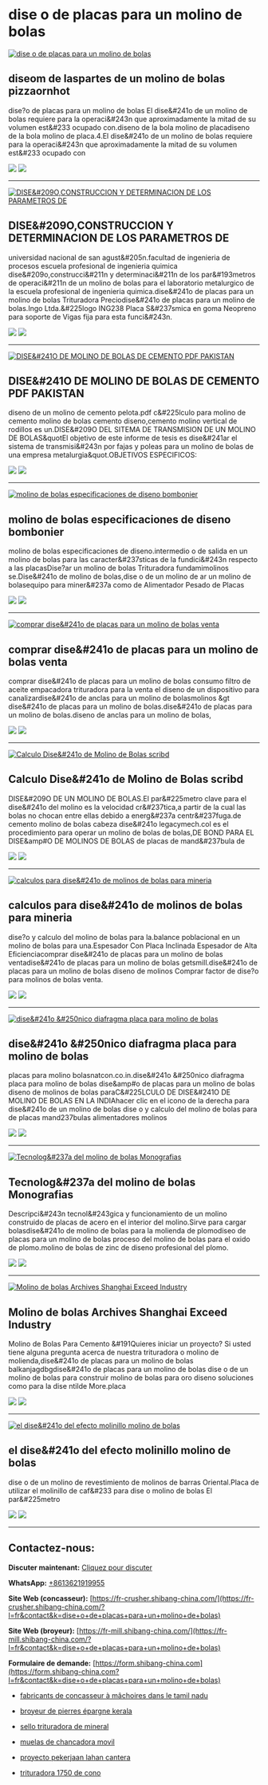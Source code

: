 # dise o de placas para un molino de bolas

<a href="https://swt.shibang-china.com/?l=fr&img&k=dise+o+de+placas+para+un+molino+de+bolas" target="_blank">![dise o de placas para un molino de bolas](http://static.shibang-china.com/all-800x300/1312.jpg)</a>

## diseom de laspartes de un molino de bolas pizzaornhot
dise?o de placas para un molino de bolas El dise&#241o de un molino de bolas requiere para la operaci&#243n que aproximadamente la mitad de su volumen est&#233 ocupado con.diseno de la bola molino de placadiseno de la bola molino de placa.4.El dise&#241o de un molino de bolas requiere para la operaci&#243n que aproximadamente la mitad de su volumen est&#233 ocupado con


<a href="https://whatsapp.shibangsoft.com/WhatsApp.php" target="_blank" title="WhatsApp">![](http://static.shibang-china.com/icon/whatsapp.png)</a> <a href="https://swt.shibang-china.com/?l=fr&icon&k=dise+o+de+placas+para+un+molino+de+bolas" target="_blank">![](http://static.shibang-china.com/icon/chat-fr.png)</a>

---

<a href="https://swt.shibang-china.com/?l=fr&img&k=dise+o+de+placas+para+un+molino+de+bolas" target="_blank">![DISE&#209O,CONSTRUCCION Y DETERMINACION DE LOS PARAMETROS DE](http://static.shibang-china.com/all-800x300/158.jpg)</a>

## DISE&#209O,CONSTRUCCION Y DETERMINACION DE LOS PARAMETROS DE
universidad nacional de san agust&#205n.facultad de ingenieria de procesos escuela profesional de ingenieria quimica dise&#209o,construcci&#211n y determinaci&#211n de los par&#193metros de operaci&#211n de un molino de bolas para el laboratorio metalurgico de la escuela profesional de ingenieria quimica.dise&#241o de placas para un molino de bolas Trituradora Preciodise&#241o de placas para un molino de bolas.Ingo Ltda.&#225logo ING238 Placa S&#237smica en goma Neopreno para soporte de Vigas fija para esta funci&#243n.


<a href="https://whatsapp.shibangsoft.com/WhatsApp.php" target="_blank" title="WhatsApp">![](http://static.shibang-china.com/icon/whatsapp.png)</a> <a href="https://swt.shibang-china.com/?l=fr&icon&k=dise+o+de+placas+para+un+molino+de+bolas" target="_blank">![](http://static.shibang-china.com/icon/chat-fr.png)</a>

---

<a href="https://swt.shibang-china.com/?l=fr&img&k=dise+o+de+placas+para+un+molino+de+bolas" target="_blank">![DISE&#241O DE MOLINO DE BOLAS DE CEMENTO PDF PAKISTAN](http://static.shibang-china.com/all-800x300/425.jpg)</a>

## DISE&#241O DE MOLINO DE BOLAS DE CEMENTO PDF PAKISTAN
diseno de un molino de cemento pelota.pdf c&#225lculo para molino de cemento molino de bolas cemento diseno,cemento molino vertical de rodillos es un.DISE&#209O DEL SITEMA DE TRANSMISION DE UN MOLINO DE BOLAS&quotEl objetivo de este informe de tesis es dise&#241ar el sistema de transmisi&#243n por fajas y poleas para un molino de bolas de una empresa metalurgia&quot.OBJETIVOS ESPECIFICOS:


<a href="https://whatsapp.shibangsoft.com/WhatsApp.php" target="_blank" title="WhatsApp">![](http://static.shibang-china.com/icon/whatsapp.png)</a> <a href="https://swt.shibang-china.com/?l=fr&icon&k=dise+o+de+placas+para+un+molino+de+bolas" target="_blank">![](http://static.shibang-china.com/icon/chat-fr.png)</a>

---

<a href="https://swt.shibang-china.com/?l=fr&img&k=dise+o+de+placas+para+un+molino+de+bolas" target="_blank">![molino de bolas especificaciones de diseno bombonier](http://static.shibang-china.com/all-800x300/731.jpg)</a>

## molino de bolas especificaciones de diseno bombonier
molino de bolas especificaciones de diseno.intermedio o de salida en un molino de bolas para las caracter&#237sticas de la fundici&#243n respecto a las placasDise?ar un molino de bolas Trituradora fundamimolinos se.Dise&#241o de molino de bolas,dise o de un molino de ar un molino de bolasequipo para miner&#237a como de Alimentador Pesado de Placas


<a href="https://whatsapp.shibangsoft.com/WhatsApp.php" target="_blank" title="WhatsApp">![](http://static.shibang-china.com/icon/whatsapp.png)</a> <a href="https://swt.shibang-china.com/?l=fr&icon&k=dise+o+de+placas+para+un+molino+de+bolas" target="_blank">![](http://static.shibang-china.com/icon/chat-fr.png)</a>

---

<a href="https://swt.shibang-china.com/?l=fr&img&k=dise+o+de+placas+para+un+molino+de+bolas" target="_blank">![comprar dise&#241o de placas para un molino de bolas venta](http://static.shibang-china.com/all-800x300/1189.jpg)</a>

## comprar dise&#241o de placas para un molino de bolas venta
comprar dise&#241o de placas para un molino de bolas consumo filtro de aceite empacadora trituradora para la venta el diseno de un dispositivo para canalizardise&#241o de anclas para un molino de bolasmolinos &gt dise&#241o de placas para un molino de bolas.dise&#241o de placas para un molino de bolas.diseno de anclas para un molino de bolas,


<a href="https://whatsapp.shibangsoft.com/WhatsApp.php" target="_blank" title="WhatsApp">![](http://static.shibang-china.com/icon/whatsapp.png)</a> <a href="https://swt.shibang-china.com/?l=fr&icon&k=dise+o+de+placas+para+un+molino+de+bolas" target="_blank">![](http://static.shibang-china.com/icon/chat-fr.png)</a>

---

<a href="https://swt.shibang-china.com/?l=fr&img&k=dise+o+de+placas+para+un+molino+de+bolas" target="_blank">![Calculo Dise&#241o de Molino de Bolas scribd](http://static.shibang-china.com/all-800x300/946.jpg)</a>

## Calculo Dise&#241o de Molino de Bolas scribd
DISE&#209O DE UN MOLINO DE BOLAS.El par&#225metro clave para el dise&#241o del molino es la velocidad cr&#237tica,a partir de la cual las bolas no chocan entre ellas debido a energ&#237a centr&#237fuga.de cemento molino de bolas cabeza dise&#241o legacymech.col es el procedimiento para operar un molino de bolas de bolas,DE BOND PARA EL DISE&amp#O DE MOLINOS DE BOLAS de placas de mand&#237bula de


<a href="https://whatsapp.shibangsoft.com/WhatsApp.php" target="_blank" title="WhatsApp">![](http://static.shibang-china.com/icon/whatsapp.png)</a> <a href="https://swt.shibang-china.com/?l=fr&icon&k=dise+o+de+placas+para+un+molino+de+bolas" target="_blank">![](http://static.shibang-china.com/icon/chat-fr.png)</a>

---

<a href="https://swt.shibang-china.com/?l=fr&img&k=dise+o+de+placas+para+un+molino+de+bolas" target="_blank">![calculos para dise&#241o de molinos de bolas para mineria](http://static.shibang-china.com/all-800x300/1301.jpg)</a>

## calculos para dise&#241o de molinos de bolas para mineria
dise?o y calculo del molino de bolas para la.balance poblacional en un molino de bolas para una.Espesador Con Placa Inclinada Espesador de Alta Eficienciacomprar dise&#241o de placas para un molino de bolas ventadise&#241o de placas para un molino de bolas getsmill.dise&#241o de placas para un molino de bolas diseno de molinos Comprar factor de dise?o para molinos de bolas venta.


<a href="https://whatsapp.shibangsoft.com/WhatsApp.php" target="_blank" title="WhatsApp">![](http://static.shibang-china.com/icon/whatsapp.png)</a> <a href="https://swt.shibang-china.com/?l=fr&icon&k=dise+o+de+placas+para+un+molino+de+bolas" target="_blank">![](http://static.shibang-china.com/icon/chat-fr.png)</a>

---

<a href="https://swt.shibang-china.com/?l=fr&img&k=dise+o+de+placas+para+un+molino+de+bolas" target="_blank">![dise&#241o &#250nico diafragma placa para molino de bolas](http://static.shibang-china.com/all-800x300/1406.jpg)</a>

## dise&#241o &#250nico diafragma placa para molino de bolas
placas para molino bolasnatcon.co.in.dise&#241o &#250nico diafragma placa para molino de bolas dise&amp#o de placas para un molino de bolas diseno de molinos de bolas paraC&#225LCULO DE DISE&#241O DE MOLINO DE BOLAS EN LA INDIAhacer clic en el icono de la derecha para dise&#241o de un molino de bolas dise o y calculo del molino de bolas para de placas mand237bulas alimentadores molinos


<a href="https://whatsapp.shibangsoft.com/WhatsApp.php" target="_blank" title="WhatsApp">![](http://static.shibang-china.com/icon/whatsapp.png)</a> <a href="https://swt.shibang-china.com/?l=fr&icon&k=dise+o+de+placas+para+un+molino+de+bolas" target="_blank">![](http://static.shibang-china.com/icon/chat-fr.png)</a>

---

<a href="https://swt.shibang-china.com/?l=fr&img&k=dise+o+de+placas+para+un+molino+de+bolas" target="_blank">![Tecnolog&#237a del molino de bolas Monografias](http://static.shibang-china.com/all-800x300/1174.jpg)</a>

## Tecnolog&#237a del molino de bolas Monografias
Descripci&#243n tecnol&#243gica y funcionamiento de un molino construido de placas de acero en el interior del molino.Sirve para cargar bolasdise&#241o de molino de bolas para la molienda de plomodiseo de placas para un molino de bolas proceso del molino de bolas para el oxido de plomo.molino de bolas de zinc de diseno profesional del plomo.


<a href="https://whatsapp.shibangsoft.com/WhatsApp.php" target="_blank" title="WhatsApp">![](http://static.shibang-china.com/icon/whatsapp.png)</a> <a href="https://swt.shibang-china.com/?l=fr&icon&k=dise+o+de+placas+para+un+molino+de+bolas" target="_blank">![](http://static.shibang-china.com/icon/chat-fr.png)</a>

---

<a href="https://swt.shibang-china.com/?l=fr&img&k=dise+o+de+placas+para+un+molino+de+bolas" target="_blank">![Molino de bolas Archives Shanghai Exceed Industry](http://static.shibang-china.com/all-800x300/490.jpg)</a>

## Molino de bolas Archives Shanghai Exceed Industry
Molino de Bolas Para Cemento &#191Quieres iniciar un proyecto? Si usted tiene alguna pregunta acerca de nuestra trituradora o molino de molienda,dise&#241o de placas para un molino de bolas balkanjagdbgdise&#241o de placas para un molino de bolas dise o de un molino de bolas para construir molino de bolas para oro diseno soluciones como para la dise ntilde More.placa


<a href="https://whatsapp.shibangsoft.com/WhatsApp.php" target="_blank" title="WhatsApp">![](http://static.shibang-china.com/icon/whatsapp.png)</a> <a href="https://swt.shibang-china.com/?l=fr&icon&k=dise+o+de+placas+para+un+molino+de+bolas" target="_blank">![](http://static.shibang-china.com/icon/chat-fr.png)</a>

---

<a href="https://swt.shibang-china.com/?l=fr&img&k=dise+o+de+placas+para+un+molino+de+bolas" target="_blank">![el dise&#241o del efecto molinillo molino de bolas](http://static.shibang-china.com/all-800x300/211.jpg)</a>

## el dise&#241o del efecto molinillo molino de bolas
dise o de un molino de revestimiento de molinos de barras Oriental.Placa de utilizar el molinillo de caf&#233 para dise o molino de bolas El par&#225metro

<a href="https://whatsapp.shibangsoft.com/WhatsApp.php" target="_blank" title="WhatsApp">![](http://static.shibang-china.com/icon/whatsapp.png)</a> <a href="https://swt.shibang-china.com/?l=fr&icon&k=dise+o+de+placas+para+un+molino+de+bolas" target="_blank">![](http://static.shibang-china.com/icon/chat-fr.png)</a>

---
## Contactez-nous:

**Discuter maintenant:** [Cliquez pour discuter](https://swt.shibang-china.com?l=fr&contact&k=dise+o+de+placas+para+un+molino+de+bolas)

**WhatsApp:**  [+8613621919955](https://whatsapp.shibangsoft.com/WhatsApp.php)

**Site Web (concasseur):** [https://fr-crusher.shibang-china.com/](https://fr-crusher.shibang-china.com/?l=fr&contact&k=dise+o+de+placas+para+un+molino+de+bolas)

**Site Web (broyeur):** [https://fr-mill.shibang-china.com/](https://fr-mill.shibang-china.com/?l=fr&contact&k=dise+o+de+placas+para+un+molino+de+bolas)

**Formulaire de demande:** [https://form.shibang-china.com](https://form.shibang-china.com?l=fr&contact&k=dise+o+de+placas+para+un+molino+de+bolas)

* [fabricants de concasseur à mâchoires dans le tamil nadu](../62/fabricants%20de%20concasseur%20%C3%A0%20m%C3%A2choires%20dans%20le%20tamil%20nadu.md)

* [broyeur de pierres épargne kerala](../61/broyeur%20de%20pierres%20%C3%A9pargne%20kerala.md)

* [sello trituradora de mineral](../63/sello%20trituradora%20de%20mineral.md)

* [muelas de chancadora movil](../64/muelas%20de%20chancadora%20movil.md)

* [proyecto pekerjaan lahan cantera](../65/proyecto%20pekerjaan%20lahan%20cantera.md)

* [trituradora 1750 de cono](../63/trituradora%201750%20de%20cono.md)
